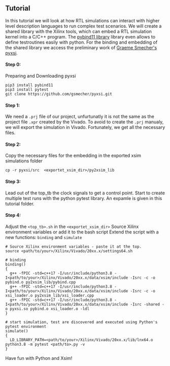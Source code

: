 Tutorial
--------
In this tutorial we will look at how RTL simulations can interact with higher level description languages to run complex test scenarios. 
We will create a shared library with the Xilinx tools, which can embed a RTL simulation kernel into a C/C++ program. 
The [pybind11 library](https://github.com/pybind/pybind11) library even allows to define testroutines easily with python. 
For the binding and embedding of the shared library we access the preliminary work of [Graeme Smecher's pyxsi](https://github.com/gsmecher/pyxsi).

#### Step 0:
Preparing and Downloading pyxsi
```shell
pip3 install pybind11
pip3 install pytest
git clone https://github.com/gsmecher/pyxsi.git
```

#### Step 1:
We need a `.prj` file of our project, unfurtunatly it is not the same as the project file `.xpr` created by the Vivado.
To avoid to create the `.prj` manualy, we will export the simulation in Vivado.
Fortunately, we get all the necessary files.

#### Step 2:
Copy the necessary files for the embedding in the exported xsim simulations folder 
```shell
cp -r pyxsi/src  <exportet_xsim_dir>/py2xsim_lib
```

#### Step 3:
Lead out of the top_tb the clock signals to get a control point. 
Start to create multiple test runs with the python pytest library.
An expamle is given in this tutorial folder.

#### Step 4:
Adjust the `<top_tb>.sh` in the `<exportet_xsim_dir>`
Source Xilinx environment variables or add it to the bash script
Extend the script with a new functions: `binding` and `simulate`

```shell 
# Source Xilinx environment variables - paste it at the top.
source <path/to/your>/Xilinx/Vivado/20xx.x/settings64.sh

# binding
binding()
{
  g++ -fPIC -std=c++17 -I/usr/include/python3.8 -I<path/to/your>/Xilinx/Vivado/20xx.x/data/xsim/include -Isrc -c -o pybind.o py2xsim_lib/pybind.cpp
  g++ -fPIC -std=c++17 -I/usr/include/python3.8 -I<path/to/your>/Xilinx/Vivado/20xx.x/data/xsim/include -Isrc -c -o xsi_loader.o py2xsim_lib/xsi_loader.cpp
  g++ -fPIC -std=c++17 -I/usr/include/python3.8 -I<path/to/your>/Xilinx/Vivado/20xx.x/data/xsim/include -Isrc -shared -o pyxsi.so pybind.o xsi_loader.o -ldl
}

# start simulation, test are discovered and executed using Python's pytest environment
simulate()
{
  LD_LIBRARY_PATH=<path/to/your>/Xilinx/Vivado/20xx.x/lib/lnx64.o python3.8 -m pytest <path/to>.py -v
}

```
Have fun with Python and Xsim!

